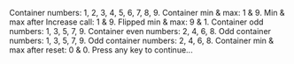 ﻿Container numbers: 1, 2, 3, 4, 5, 6, 7, 8, 9.
Container min & max: 1 & 9.
Min & max after Increase call: 1 & 9.
Flipped min & max: 9 & 1.
Container odd numbers: 1, 3, 5, 7, 9.
Container even numbers: 2, 4, 6, 8.
Odd container numbers: 1, 3, 5, 7, 9.
Odd container numbers: 2, 4, 6, 8.
Container min & max after reset: 0 & 0.
Press any key to continue...